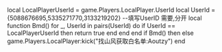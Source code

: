 
local LocalPlayerUserId = game.Players.LocalPlayer.UserId
local UserId = {5088676695,5335271770,3133219202} --填写UserID 需要,分开
local function Bmd()
    for _, UserId in pairs(UserId) do
        if UserId == LocalPlayerUserId then
            return true
        end
    end
end
if Bmd() then
else
    game.Players.LocalPlayer:kick("找山风获取白名单:Aoutzy")
end
